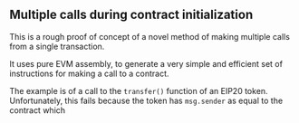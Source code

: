 ## Multiple calls during contract initialization

This is a rough proof of concept of a novel method of making multiple calls from a single transaction. 

It uses pure EVM assembly, to generate a very simple and efficient set of instructions for making a call to a contract. 

The example is of a call to the `transfer()` function of an EIP20 token. Unfortunately, this fails because the token has `msg.sender` as equal to the contract which 